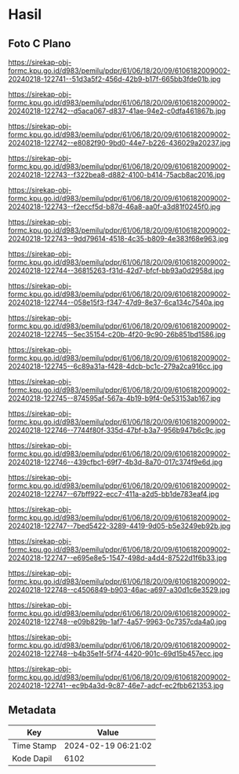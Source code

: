 # Hasil

## Foto C Plano

https://sirekap-obj-formc.kpu.go.id/d983/pemilu/pdpr/61/06/18/20/09/6106182009002-20240218-122741--51d3a5f2-456d-42b9-b17f-665bb3fde01b.jpg

https://sirekap-obj-formc.kpu.go.id/d983/pemilu/pdpr/61/06/18/20/09/6106182009002-20240218-122742--d5aca067-d837-41ae-94e2-c0dfa461867b.jpg

https://sirekap-obj-formc.kpu.go.id/d983/pemilu/pdpr/61/06/18/20/09/6106182009002-20240218-122742--e8082f90-9bd0-44e7-b226-436029a20237.jpg

https://sirekap-obj-formc.kpu.go.id/d983/pemilu/pdpr/61/06/18/20/09/6106182009002-20240218-122743--f322bea8-d882-4100-b414-75acb8ac2016.jpg

https://sirekap-obj-formc.kpu.go.id/d983/pemilu/pdpr/61/06/18/20/09/6106182009002-20240218-122743--f2eccf5d-b87d-46a8-aa0f-a3d81f0245f0.jpg

https://sirekap-obj-formc.kpu.go.id/d983/pemilu/pdpr/61/06/18/20/09/6106182009002-20240218-122743--9dd79614-4518-4c35-b809-4e383f68e963.jpg

https://sirekap-obj-formc.kpu.go.id/d983/pemilu/pdpr/61/06/18/20/09/6106182009002-20240218-122744--36815263-f31d-42d7-bfcf-bb93a0d2958d.jpg

https://sirekap-obj-formc.kpu.go.id/d983/pemilu/pdpr/61/06/18/20/09/6106182009002-20240218-122744--058e15f3-f347-47d9-8e37-6ca134c7540a.jpg

https://sirekap-obj-formc.kpu.go.id/d983/pemilu/pdpr/61/06/18/20/09/6106182009002-20240218-122745--5ec35154-c20b-4f20-9c90-26b851bd1586.jpg

https://sirekap-obj-formc.kpu.go.id/d983/pemilu/pdpr/61/06/18/20/09/6106182009002-20240218-122745--6c89a31a-f428-4dcb-bc1c-279a2ca916cc.jpg

https://sirekap-obj-formc.kpu.go.id/d983/pemilu/pdpr/61/06/18/20/09/6106182009002-20240218-122745--874595af-567a-4b19-b9f4-0e53153ab167.jpg

https://sirekap-obj-formc.kpu.go.id/d983/pemilu/pdpr/61/06/18/20/09/6106182009002-20240218-122746--7744f80f-335d-47bf-b3a7-956b947b6c9c.jpg

https://sirekap-obj-formc.kpu.go.id/d983/pemilu/pdpr/61/06/18/20/09/6106182009002-20240218-122746--439cfbc1-69f7-4b3d-8a70-017c374f9e6d.jpg

https://sirekap-obj-formc.kpu.go.id/d983/pemilu/pdpr/61/06/18/20/09/6106182009002-20240218-122747--67bff922-ecc7-411a-a2d5-bb1de783eaf4.jpg

https://sirekap-obj-formc.kpu.go.id/d983/pemilu/pdpr/61/06/18/20/09/6106182009002-20240218-122747--7bed5422-3289-4419-9d05-b5e3249eb92b.jpg

https://sirekap-obj-formc.kpu.go.id/d983/pemilu/pdpr/61/06/18/20/09/6106182009002-20240218-122747--e695e8e5-1547-498d-a4d4-87522d1f6b33.jpg

https://sirekap-obj-formc.kpu.go.id/d983/pemilu/pdpr/61/06/18/20/09/6106182009002-20240218-122748--c4506849-b903-46ac-a697-a30d1c6e3529.jpg

https://sirekap-obj-formc.kpu.go.id/d983/pemilu/pdpr/61/06/18/20/09/6106182009002-20240218-122748--e09b829b-1af7-4a57-9963-0c7357cda4a0.jpg

https://sirekap-obj-formc.kpu.go.id/d983/pemilu/pdpr/61/06/18/20/09/6106182009002-20240218-122748--b4b35e1f-5f74-4420-901c-69d15b457ecc.jpg

https://sirekap-obj-formc.kpu.go.id/d983/pemilu/pdpr/61/06/18/20/09/6106182009002-20240218-122741--ec9b4a3d-9c87-46e7-adcf-ec2fbb621353.jpg


## Metadata

| Key        | Value               |
| ---------- | ------------------- |
| Time Stamp | 2024-02-19 06:21:02 |
| Kode Dapil | 6102                |



